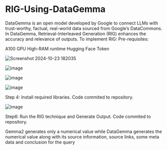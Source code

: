# RIG-Using-DataGemma
DataGemma is an open model developed by Google to connect LLMs with trust-worthy, factual, real-world data sourced from Google’s DataCommons. 
In DataGemma, Retrieval-Interleaved Generation (RIG) enhances the accuracy and relevance of outputs. 
To implement RIG: 
Pre-requisites:

A100 GPU
High-RAM runtime 
Hugging Face Token

![Screenshot 2024-10-23 182035](https://github.com/user-attachments/assets/50b2577d-10c1-4589-abaa-f7b1dee64ea6)

![image](https://github.com/user-attachments/assets/f140bb50-54d3-410a-b9f7-254027bee3b0)

![image](https://github.com/user-attachments/assets/33e36e17-1237-47e0-b26b-453780f9b107)

![image](https://github.com/user-attachments/assets/0283399a-f089-41a7-a8da-2e61b3d77f9a)

Step 4: Install required libraries. Code commited to repository. 

![image](https://github.com/user-attachments/assets/f629fe4d-1e65-4e12-a229-2b4b870436e2)

Step6: Run the RIG technique and Generate Output. Code commited to repository. 

Gemma2 generates only a numerical value while DataGemma generates the numerical value along with its source information, source links, some meta data and conclusion for the query





